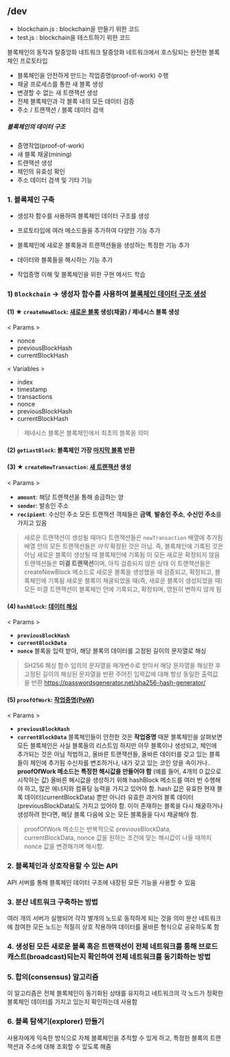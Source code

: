 ## /dev
* blockchain.js : blockchain을 만들기 위한 코드
* test.js : blockchain을 테스트하기 위한 코드 

블록체인의 동작과 탈중앙화 네트워크
탈중앙화 네트워크에서 호스팅되는 완전한 블록체인 프로토타입

* 블록체인을 안전하게 만드는 작업증명(proof-of-work) 수행
* 채굴 프로세스를 통한 새 블록 생성
* 변경할 수 없는 새 트랜잭션 생성
* 전체 블록체인과 각 블록 내의 모든 데이터 검증
* 주소 / 트랜잭션 / 블록 데이터 검색

##### 블록체인의 데이터 구조
* 증명작업(proof-of-work)
* 새 블록 채굴(mining)
* 트랜잭션 생성
* 체인의 유효성 확인
* 주소 데이터 검색 및 기타 기능

### 1. 블록체인 구축
* 생성자 함수를 사용하여 블록체인 데이터 구조를 생성
* 프로토타입에 여러 메소드들을 추가하여 다양한 기능 추가
* 블록체인에 새로운 블록들과 트랜잭션들을 생성하는 특정한 기능 추가
* 데이터와 블록들을 해시하는 기능 추가

* 작업증명 이해 및 블록체인을 위한 구현 메서드 학습

### 1) `Blockchain` -> 생성자 함수를 사용하여 <u>블록체인 데이터 구조 생성</u>

#### (1) ★ `createNewBlock`: <u>새로운 블록</u> 생성(채굴) / 제네시스 블록 생성
< Params >
* nonce
* previousBlockHash
* currentBlockHash

< Variables >
* index
* timestamp
* transactions
* nonce
* previousBlockHash
* currentBlockHash

> 제네시스 블록은 블록체인에서 최초의 블록을 의미

#### (2) `getLastBlock`: 블록체인 가장 <u>마지막 블록</u> 반환

#### (3) ★ `createNewTransaction`: <u>새 트랜잭션</u> 생성
< Params >
* **`amount`**: 해당 트랜잭션을 통해 송금하는 양
* **`sender`**: 발송인 주소
* **`recipient`**: 수신인 주소
모든 트랜잭션 객체들은 **금액**, **발송인 주소**, **수신인 주소**를 가지고 있음
> 새로운 트랜잭션이 생성될 때마다 트랜잭션들은 `newTransaction` 배열에 추가됨
> 배열 안의 모든 트랜잭션들은 *아직* 확정된 것은 아님. 즉, 블록체인에 기록된 것은 아님
> 새로운 블록이 생성될 때 블록체인에 기록됨
> 이 모든 새로운 확정되지 않음 트랜잭션들은 **미결 트랜잭션**이며, 아직 검증되지 않은 상태
> 이 트랜잭션들은 createNewBlock 메소드로 새로운 블록을 생성했을 때 검증되고, 확정되고, 블록체인에 기록됨
> 새로운 블록이 채굴되었을 때(즉, 새로운 블록이 생성되었을 때) 모든 미결 트랜잭션이 블록체인 안에 기록되고, 확정되며, 영원히 변하지 않게 됨

#### (4) `hashBlock`: <u>데이터 해싱</u>
< Params >
* **`previousBlockHash`**
* **`currentBlockData`**
* **`nonce`**
블록을 입력 받아, 해당 블록의 데이터를 고정된 길이의 문자열로 해싱
> SH256 해싱 함수
> 임의의 문자열을 매개변수로 받아서 해당 문자열을 해싱한 후 고정된 길이의 해싱된 문자열을 반환
> 주어진 입력값에 대해 항상 동일한 출력값을 반환
> https://passwordsgenerator.net/sha256-hash-generator/

#### (5) `proofOfWork`: <u>작업증명(PoW)</u>
< Params >
* **`previousBlockHash`**
* **`currentBlockData`**
블록체인들이 안전한 것은 **작업증명** 때문
블록체인을 살펴보면 모든 블록체인은 사실 블록들의 리스트임
하지만 아무 블록이나 생성되고, 체인에 추가되는 것은 아님
적법하고, 올바른 트랜잭션들, 올바른 데이터를 갖고 있는 블록들이 체인에 추가됨
수신자를 변조하거나, 내가 갖고 있는 코인 양을 속이거나..
**proofOfWork 메소드는 특정한 해시값을 만들어야 함**
(예를 들어, 4개의 0 값으로 시작하는 값)
올바른 해시값을 생성하기 위해 hashBlock 메소드를 여러 번 수행해야 하고,
많은 에너지와 컴퓨팅 능력을 가지고 있어야 함.
hash 값은 유효한 현재 블록 데이터(currentBlockData) 뿐만 아니라 유효한 과거의 블록 데이터(previousBlockData)도 가지고 있어야 함.
이미 존재하는 블록을 다시 채굴하거나 생성하려 한다면, 해당 블록 다음에 오는 모든 블록들을 다시 채굴해야 함.
> proofOfWork 메소드는 반복적으로 previousBlockData, currentBlockData, nonce 값을 원하는 조건에 맞는 해시값이 나올 때까지 nonce 값을 변경해가며 해시함.

### 2. 블록체인과 상호작용할 수 있는 API
API 서버를 통해 블록체인 데이터 구조에 내장된 모든 기능을 사용할 수 있음

### 3. 분산 네트워크 구축하는 방법
여러 개의 서버가 실행되어 각각 별개의 노드로 동작하게 되는 것을 의미
분산 네트워크에 참여한 모든 노드는 적절히 상호 작용하여 데이터를 올바른 형식으로 공유하도록 함

### 4. 생성된 모든 새로운 블록 혹은 트랜잭션이 전체 네트워크를 통해 브로드캐스트(broadcast)되는지 확인하여 전체 네트워크를 동기화하는 방법

### 5. 합의(consensus) 알고리즘
이 알고리즘은 전체 블록체인이 동기화된 상태를 유지하고 네트워크의 각 노드가 정확한 블록체인 데이터를 가지고 있는지 확인하는데 사용함

### 6. 블록 탐색기(explorer) 만들기
사용자에게 익숙한 방식으로 자체 블록체인을 추적할 수 있게 하고, 
특정한 블록의 트랜잭션과 주소에 대해 조회할 수 있도록 해줌

